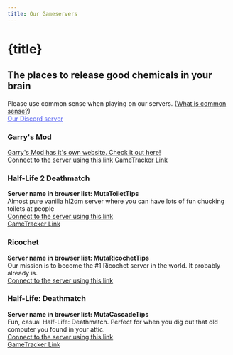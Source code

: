 ```yaml
---
title: Our Gameservers
---
```

# {title}
## The places to release good chemicals in your brain

<div class="centreofattention">
    Please use common sense when playing on our servers. (<a href="https://www.google.com/search?q=i%27m%20stupid%20and%20i%20dont%20know%20what%20common%20sense%20is%20so%20i%20have%20to%20google%20it" target="_blank">What is common sense?</a>)
    <br>
    <a href="https://discord.gg/26EG7fFtfS" style="color: #5865F2">Our Discord server</a>
</div>
<div class="card">
    <div id="gmod">
        <h3 class="gameserversCardTitle"> Garry's Mod </h3>
        <a href="https://gmod.mutahar.rocks">Garry's Mod has it's own website. Check it out here!</a>
        <br>
        <a href="steam://connect/gmodsrv.mutahar.rocks">Connect to the server using this link</a>
        <a href="https://www.gametracker.com/server_info/176.174.120.242:27015/">GameTracker Link</a>
    </div>
    <div id="hl2dm">
        <h3 class="gameserversCardTitle"> Half-Life 2 Deathmatch </h3>
        <b>Server name in browser list: MutaToiletTips</b>
        <br>
        Almost pure vanilla hl2dm server where you can have lots of fun chucking toilets at people
        <br>
        <a href="steam://connect/176.174.120.242:27017">Connect to the server using this link</a>
        <br>
        <a href="https://www.gametracker.com/server_info/176.174.120.242:27017/">GameTracker Link</a>
    </div>
    <div id="ricochet">
        <h3 class="gameserversCardTitle"> Ricochet </h3>
        <b>Server name in browser list: MutaRicochetTips</b>
        <br>
        Our mission is to become the #1 Ricochet server in the world. It probably already is.
        <br>
        <a href="steam://connect/176.174.120.242:27016">Connect to the server using this link</a>
        <br>
    </div>
    <div id="hldm">
        <h3 class="gameserversCardTitle"> Half-Life: Deathmatch </h3>
        <b>Server name in browser list: MutaCascadeTips</b>
        <br>
        Fun, casual Half-Life: Deathmatch. Perfect for when you dig out that old computer you found in your attic.
        <br>
        <a href="steam://connect/176.174.120.242:27018">Connect to the server using this link</a>
        <br>
        <a href="https://www.gametracker.com/server_info/176.174.120.242:27018/">GameTracker Link</a>
    </div>
</div>
<script lang="ts">
    import "../assets/global.css"
</script>